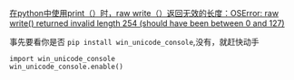 [在python中使用print（）时，raw write（）返回无效的长度：OSError: raw write() returned invalid length 254 (should have been between 0 and 127)](https://www.cnblogs.com/yanjj/p/8275995.html)


事先要看你是否
```pip install win_unicode_console```,没有，就赶快动手
```
import win_unicode_console
win_unicode_console.enable()
```